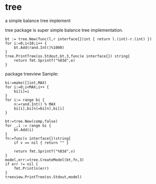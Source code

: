 tree
====

a simple balance tree implement

tree package is super simple balance tree implementation.

	
	bt := tree.New(func(l,r interface{})int { return l.(int)-r.(int) })
	for i:=0;i<10;i++ {
		bt.Add(rand.Int()%1000)
	}
	tree.PrintTree(os.Stdout,bt,3,func(e interface{}) string{
		return fmt.Sprintf("%03d",e)
	}

package treeview Sample:


	bi:=make([]int,MAX)
	for i:=0;i<MAX;i++ {
		bi[i]=i
	}
	for i:= range bi {
		n:=rand.Int() % MAX
		bi[i],bi[n]=bi[n],bi[i]
	}

	bt:=tree.New(comp,false)
	for _,i := range bi {
		bt.Add(i)
	}
	fn:=func(v interface{})string{
		if v == nil { return "" }

		return fmt.Sprintf("%03d",v)
	}
	model,err:=tree.CreateModel(bt,fn,3)
	if err != nil {
		fmt.Println(err)
	}
	treeview.PrintTree(os.Stdout,model)
